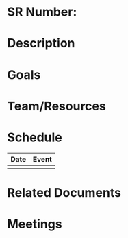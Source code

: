 # SR Number: 

# Description  

# Goals  

# Team/Resources  

# Schedule  
| Date | Event |
|------|-------|
|      |       |

# Related Documents  

# Meetings  

